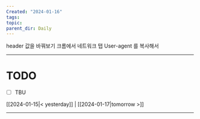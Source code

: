 ```yaml
---
Created: "2024-01-16"
tags: 
topic: 
parent_dir: Daily
---
```

header 값을 바꿔보기 
크롬에서 네트워크 탭 User-agent 를 복사해서 

----
# TODO
- [ ] TBU 
  
[[2024-01-15|< yesterday]] | [[2024-01-17|tomorrow >]]  
  
---  
